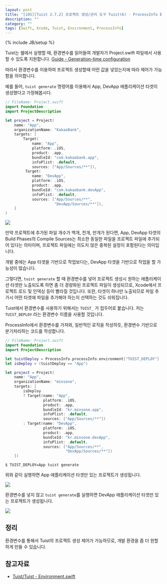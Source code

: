 ```yaml
---
layout: post
title: "[iOS][Tuist 2.7.2] 프로젝트 생성/관리 도구 Tuist(6) - ProcessInfo Environment 기반 프로젝트 생성"
description: ""
category: ""
tags: [Swift, Xcode, Tuist, Environment, ProcessInfo]
---
```

{% include JB/setup %}

Tuist는 쉘에서 실행할 때, 환경변수를 읽어들여 개발자가 Project.swift 파일에서 사용할 수 있도록 지원합니다. [Guide - Generation-time configuration](https://docs.tuist.io/guides/environment/)

따라서 환경변수를 이용하여 프로젝트 생성할때 어떤 값을 넣었는지에 따라 제어가 가능함을 의미합니다.

예를 들어, `tuist generate` 명령어를 이용해서 App, DevApp 애플리케이션 타겟이 생성했다고 가정해봅시다.

```swift
// FileName: Project.swift
import Foundation
import ProjectDescription

let project = Project(
    name: "App",
    organizationName: "KakaoBank",
    targets: [
        Target(
            name: "App",
            platform: .iOS,
            product: .app,
            bundleId: "com.kakaobank.app",
            infoPlist: .default,
            sources: ["App/Sources/**"]),
         Target(
            name: "DevApp",
            platform: .iOS,
            product: .app,
            bundleId: "com.kakaobank.devApp",
            infoPlist: .default,
            sources: ["App/Sources/**",
                      "DevApp/Sources/**"]),
    ]
)
```

<p style="text-align:left;"><img src="{{ site.production_url }}/image/2022/04/20220413_01.png"/></p>

만약 프로젝트에 추가된 파일 개수가 백개, 천개, 만개가 된다면, App, DevApp 타겟의 Build Phases의 Compile Sources는 최소한 동일한 파일을 프로젝트 파일에 추가되어 있다는 의미이며, 프로젝트 파일에는 의도치 않은 중복된 설정이 포함된다는 의미입니다. 

개발 중에는 App 타겟을 기반으로 작업보다는, DevApp 타겟을 기반으로 작업을 할 가능성이 많습니다.

그렇다면, `tuist generate` 할 때 환경변수를 넣어 프로젝트 생성시 원하는 애플리케이션 타겟만 노출되도록 하면 좀 더 경량화된 프로젝트 파일이 생성되므로, Xcode에서 프로젝트 로드 및 인덱싱 등이 빨라질 것입니다. 또한, 타겟이 하나만 노출되므로 파일 추가시 어떤 타겟에 파일을 추가해야 하는지 선택하는 것도 쉬워집니다.

Tuist에서 환경변수를 사용하기 위해서는 `TUIST_` 가 접두어로 붙습니다. 저는 `TUIST_DEPLOY` 라는 환경변수 이름을 사용할 것입니다.

ProcessInfo에서 환경변수를 가져와, 일반적인 로직을 작성하듯, 환경변수 기반으로 분기처리하는 코드를 작성합니다.

```swift
// FileName: Project.swift
import Foundation
import ProjectDescription

let tuistDeploy = ProcessInfo.processInfo.environment["TUIST_DEPLOY"]
let isDeploy = (tuistDeploy == "App")

let project = Project(
    name: "App",
    organizationName: "minsone",
    targets: [
        isDeploy
        ? Target(name: "App",
                 platform: .iOS,
                 product: .app,
                 bundleId: "kr.minsone.app",
                 infoPlist: .default,
                 sources: ["App/Sources/**"])
        : Target(name: "DevApp",
                 platform: .iOS,
                 product: .app,
                 bundleId: "kr.minsone.devApp",
                 infoPlist: .default,
                 sources: ["App/Sources/**",
                           "DevApp/Sources/**"])
    ])
```

```
$ TUIST_DEPLOY=App tuist generate
```

위와 같이 실행하면 App 애플리케이션 타겟만 있는 프로젝트가 생성됩니다.

<p style="text-align:left;"><img src="{{ site.production_url }}/image/2022/04/20220413_02.png"/></p>

환경변수를 넣지 않고 `tuist generate`를 실행하면 DevApp 애플리케이션 타겟만 있는 프로젝트가 생성됩니다.

<p style="text-align:left;"><img src="{{ site.production_url }}/image/2022/04/20220413_03.png"/></p>

## 정리

환경변수를 통해서 Tuist의 프로젝트 생성 제어가 가능하므로, 개발 환경을 좀 더 원할하게 만들 수 있습니다.

## 참고자료

* [Tuist/Tuist - Environment.swift](https://github.com/tuist/tuist/blob/main/Sources/ProjectDescription/Environment.swift#L17)